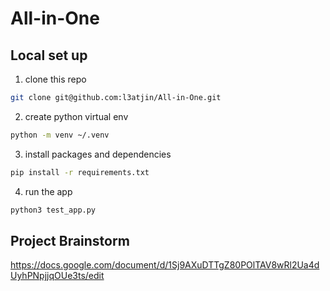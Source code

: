 # All-in-One

## Local set up

1. clone this repo
```bash
git clone git@github.com:l3atjin/All-in-One.git
```
2. create python virtual env
```bash
python -m venv ~/.venv
```
3. install packages and dependencies
```bash
pip install -r requirements.txt
```
4. run the app
```bash
python3 test_app.py
```


## Project Brainstorm
https://docs.google.com/document/d/1Sj9AXuDTTgZ80POlTAV8wRl2Ua4dUyhPNpjjqOUe3ts/edit


